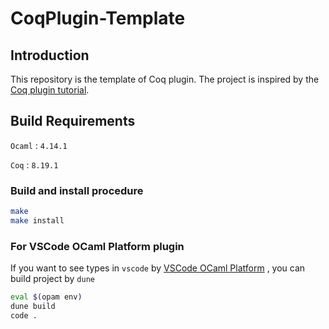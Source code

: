 # CoqPlugin-Template

## Introduction

This repository is the template of Coq plugin. The project is inspired by the [Coq plugin tutorial](https://github.com/coq/coq/tree/master/doc/plugin_tutorial).

## Build Requirements

`Ocaml` : `4.14.1`

`Coq` : `8.19.1`


### Build and install procedure

```bash
make
make install
```



### For VSCode OCaml Platform plugin

If you want to see types in `vscode` by [VSCode OCaml Platform](https://marketplace.visualstudio.com/items?itemName=ocamllabs.ocaml-platform) , you can build project by `dune`

```bash
eval $(opam env)
dune build
code .
```

